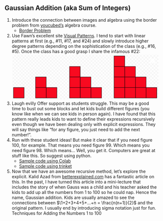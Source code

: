 ## Gaussian Addition (aka Sum of Integers)

1. Introduce the connection between images and algebra using the border problem from [youcubed’s](https://www.youcubed.org/algebra/) algebra course.
    - [Border Problem](https://www.youcubed.org/wp-content/uploads/2018/09/Border-Problem-final-copy.pdf)
2. Use Fawn’s excellent site [Visual Patterns](https://www.visualpatterns.org). I tend to start with linear patterns at first (e.g., #11, #17, and #24) and slowly introduce higher degree patterns depending on the sophistication of the class (e.g., #16, #5). Once the class has a good grasp I share the infamous #22:  
![](pattern22.png)
3. Laugh evilly Offer support as students struggle. This may be a good time to bust out some blocks and let kids build different figures (you know like when we can see kids in person again). I have found that this pattern really leads kids to want to define their expressions recursively even though we have been dealing only with explicit expressions. They will say things like “for any figure, you just need to add the next number!”. 
4. Run with these student ideas! But make it clear that if you need figure 100, for example. That means you need figure 99. Which means you need figure 98. Which means… Well, you get it. Computers are great at stuff like this. So suggest using python.
    - [Sample code using Colab](https://colab.research.google.com/drive/1zTEoLdDxaCJG3Dhj9Qn7EGxE4WPKqRkW?usp=sharing)
    - [Sample code using trinket](https://trinket.io/python/564712f6a5)
5. Now that we have an awesome recursive method, let’s explore the explicit. Kalid Azad from [betterexplained.com](https://betterexplained.com/) has a fantastic article on this. In the past, I have turned this article into a mini-lecture that includes the story of when Gauss was a child and his teacher asked the kids to add up all the numbers from 1 to 100 so he could nap. Hence the name, Gaussian addition. Kids are usually amazed to see the connections between $\1+2+3+4+5+…+n = \frac{n(n+1)}{2}$ and the original pattern. I usually end by introducing sigma notation just for fun. 
Techniques for Adding the Numbers 1 to 100


